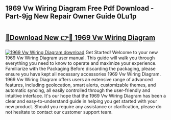 ## 1969 Vw Wiring Diagram Free Pdf Download - Part-9jg New Repair Owner Guide 0Lu1p

# <h2><a href="http://dfkqrnn.blite.top/?on=1969+Vw+Wiring+Diagram">🔗Download New 👉🔴 1969 Vw Wiring Diagram</a></h2>

[![1969 Vw Wiring Diagram download](https://i.imgur.com/lujVjoI.png)](http://dfkqrnn.blite.top/?on=1969+Vw+Wiring+Diagram)
Get Started! Welcome to your new 1969 Vw Wiring Diagram user manual. This guide will walk you through everything you need to know to operate and maximize your experience. Familiarize with the Packaging Before discarding the packaging, please ensure you have kept all necessary accessories 1969 Vw Wiring Diagram. 1969 Vw Wiring Diagram offers users an extensive range of advanced features, including geolocation, smart alerts, customizable themes, and automatic syncing, all easily controlled through the user-friendly and intuitive interface. It's our hope that the 1969 Vw Wiring Diagram has been a clear and easy-to-understand guide in helping you get started with your new product. Should you require any assistance or clarification, please do not hesitate to contact our customer support team.

